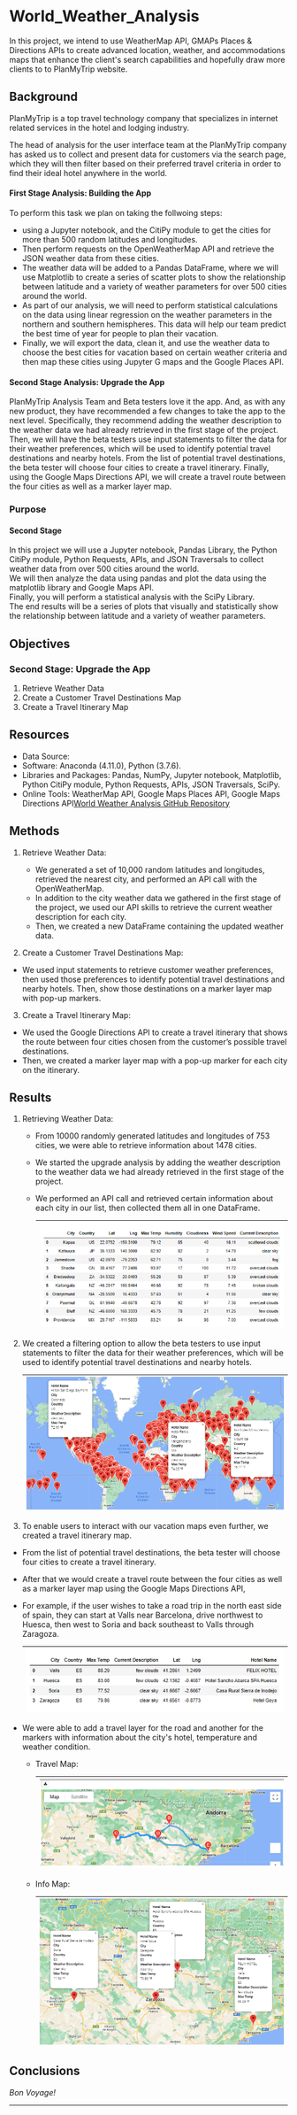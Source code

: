 # World_Weather_Analysis
In this project, we intend to use WeatherMap API, GMAPs Places & Directions APIs to create advanced location, weather, and accommodations maps that enhance the client's search capabilities and hopefully draw more clients to to PlanMyTrip website. 

## Background 

PlanMyTrip is a top travel technology company that specializes in internet related services in the hotel and lodging industry. <br>

The head of analysis for the user interface team at the PlanMyTrip company has asked us to collect and present data for customers via the search page, which they will then filter based on their preferred travel criteria in order to find their ideal hotel anywhere in the world. <br>

#### First Stage Analysis: Building the App
To perform this task we plan on taking the follwoing steps: 
- using a Jupyter notebook, and the CitiPy module to get the cities for more than 500 random latitudes and longitudes.
- Then perform requests on the OpenWeatherMap API and retrieve the JSON weather data from these cities. 
- The weather data will be added to a Pandas DataFrame, where we will use Matplotlib to create a series of scatter plots to show the relationship between latitude and a variety of weather parameters for over 500 cities around the world. 
- As part of our analysis, we will need to perform statistical calculations on the data using linear regression on the weather parameters in the northern and southern hemispheres. This data will help our team predict the best time of year for people to plan their vacation. 
- Finally, we will export the data, clean it, and use the weather data to choose the best cities for vacation based on certain weather criteria and then map these cities using Jupyter G maps and the Google Places API. 

#### Second Stage Analysis: Upgrade the App
PlanMyTrip Analysis Team and Beta testers love it the app. And, as with any new product, they have recommended a few changes to take the app to the next level. Specifically, they recommend adding the weather description to the weather data we had already retrieved in the first stage of the project. Then, we will have the beta testers use input statements to filter the data for their weather preferences, which will be used to identify potential travel destinations and nearby hotels. From the list of potential travel destinations, the beta tester will choose four cities to create a travel itinerary. Finally, using the Google Maps Directions API, we will create a travel route between the four cities as well as a marker layer map.

### Purpose
#### Second Stage
In this project we will use a Jupyter notebook, Pandas Library, the Python CitiPy module, Python Requests, APIs, and JSON Traversals to collect weather data from over 500 cities around the world. <br>
We will then analyze the data using pandas and plot the data using the matplotlib library and Google Maps API.  <br>
Finally, you will perform a statistical analysis with the SciPy Library. <br>
The end results will be a series of plots that visually and statistically show the relationship between latitude and a variety of weather parameters. 


## Objectives

### Second Stage: Upgrade the App
1. Retrieve Weather Data
2. Create a Customer Travel Destinations Map
3. Create a Travel Itinerary Map


## Resources
- Data Source: 
- Software: Anaconda (4.11.0), Python (3.7.6).
- Libraries and Packages: Pandas, NumPy, Jupyter notebook, Matplotlib, Python CitiPy module, Python Requests, APIs, JSON Traversals, SciPy. 
- Online Tools: WeatherMap API, Google Maps Places API, Google Maps Directions API[World Weather Analysis GitHub Repository](https://github.com/Magzzie/World_Weather_Analysis)


## Methods 

1. Retrieve Weather Data: 
    - We generated a set of 10,000 random latitudes and longitudes, retrieved the nearest city, and performed an API call with the OpenWeatherMap. 
    - In addition to the city weather data we gathered in the first stage of the project, we used our API skills to retrieve the current weather description for each city. 
    - Then, we created a new DataFrame containing the updated weather data.

2. Create a Customer Travel Destinations Map:
- We used input statements to retrieve customer weather preferences, then used those preferences to identify potential travel destinations and nearby hotels. Then, show those destinations on a marker layer map with pop-up markers.

3. Create a Travel Itinerary Map:
- We used the Google Directions API to create a travel itinerary that shows the route between four cities chosen from the customer’s possible travel destinations. 
- Then, we created a marker layer map with a pop-up marker for each city on the itinerary.


## Results

1. Retrieving Weather Data: 
    - From 10000 randomly generated latitudes and longitudes of 753 cities, we were able to retrieve information about 1478 cities. 
    - We started the upgrade analysis by adding the weather description to the weather data we had already retrieved in the first stage of the project.
    - We performed an API call and retrieved certain information about each city in our list, then collected them all in one DataFrame. <br>
        
        |![677 Cities DataFrame.](./Images/city_data_df.png)|
        |-|

2. We created a filtering option to allow the beta testers to use input statements to filter the data for their weather preferences, which will be used to identify potential travel destinations and nearby hotels. <br>
        
    |![Hotels Map Based on Selected Temps](./Vacation_Search/hotels_map_70_80.png)|
    |-|

3. To enable users to interact with our vacation maps even further, we created a travel itinerary map. 
- From the list of potential travel destinations, the beta tester will choose four cities to create a travel itinerary. 
- After that we would create a travel route between the four cities as well as a marker layer map using the Google Maps Directions API, 
- For example, if the user wishes to take a road trip in the north east side of spain, they can start at Valls near Barcelona, drive northwest to Huesca, then west to Soria and back southeast to Valls through Zaragoza.<br> 

    |![Spain Trip Cities](./Vacation_Itinerary/spain_trip_cities.png)|
    |-|    
    
- We were able to add a travel layer for the road and another for the markers with information about the city's hotel, temperature and weather condition. <br>

    - Travel Map:<br>
    
        |![Spain Trip Itinerary Map](./Vacation_Itinerary/WeatherPy_travel_map.png)|
        |-|
    
    - Info Map: <br>
    
        |![Spain Trip Itenerary with Markers](./Vacation_Itinerary/WeatherPy_travel_map_markers.png)|
        |-|
        
## Conclusions
*Bon Voyage!*

---

